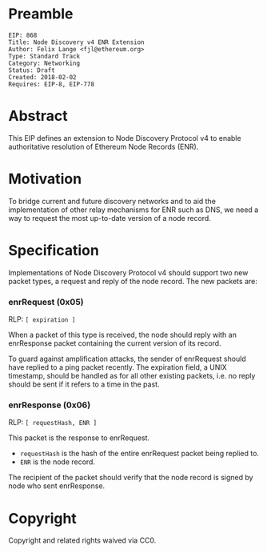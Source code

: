 # Preamble

    EIP: 868
    Title: Node Discovery v4 ENR Extension
    Author: Felix Lange <fjl@ethereum.org>
    Type: Standard Track
    Category: Networking
    Status: Draft
    Created: 2018-02-02
    Requires: EIP-8, EIP-778

# Abstract

This EIP defines an extension to Node Discovery Protocol v4 to enable authoritative
resolution of Ethereum Node Records (ENR).

# Motivation

To bridge current and future discovery networks and to aid the implementation of other
relay mechanisms for ENR such as DNS, we need a way to request the most up-to-date version
of a node record.

# Specification

Implementations of Node Discovery Protocol v4 should support two new packet types, a request
and reply of the node record. The new packets are:

### enrRequest (0x05)

RLP: `[ expiration ]`

When a packet of this type is received, the node should reply with an enrResponse packet
containing the current version of its record.

To guard against amplification attacks, the sender of enrRequest should have replied to a
ping packet recently. The expiration field, a UNIX timestamp, should be handled as for all
other existing packets, i.e. no reply should be sent if it refers to a time in the past.

### enrResponse (0x06)

RLP: `[ requestHash, ENR ]`

This packet is the response to enrRequest. 

- `requestHash` is the hash of the entire enrRequest packet being replied to.
- `ENR` is the node record.

The recipient of the packet should verify that the node record is signed by node who
sent enrResponse.

# Copyright

Copyright and related rights waived via CC0.

